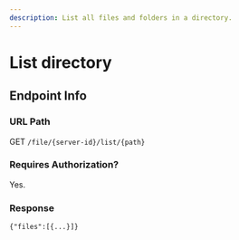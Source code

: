 ```yaml
---
description: List all files and folders in a directory.
---
```


# List directory

## Endpoint Info

### URL Path

GET `/file/{server-id}/list/{path}`

### Requires Authorization?

Yes.

### Response

`{"files":[{...}]}`

